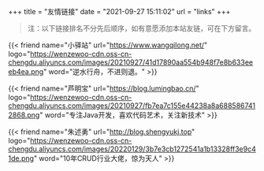 +++
title = "友情链接"
date = "2021-09-27 15:11:02"
url = "links"
+++

> 注：以下链接排名不分先后顺序，如有意愿添加本站友链，可在下方留言。

{{< friend name="小驿站" url="https://www.wangqilong.net/" logo="https://wenzewoo-cdn.oss-cn-chengdu.aliyuncs.com/images/20210927/41d17890aa554b948f7e8b633eeeb4ea.png" word="逆水行舟，不进则退。" >}}

{{< friend name="芦明宝" url="https://blog.lumingbao.cn/" logo="https://wenzewoo-cdn.oss-cn-chengdu.aliyuncs.com/images/20210927/fb7ea7c155e44238a8a6885867412868.png" word="专注Java开发，喜欢代码艺术，关注新技术" >}}

{{< friend name="朱述勇" url="http://blog.shengyukj.top" logo="https://wenzewoo-cdn.oss-cn-chengdu.aliyuncs.com/images/20220129/3b7e3cb1272541a1b13328ff3e9c41de.png" word="10年CRUD行业大佬，惊为天人" >}}

